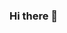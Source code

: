 ### Hi there 👋

<!--
**ojjasvi-jain/ojjasvi-jain** is a ✨ _special_ ✨ repository because its `README.md` (this file) appears on your GitHub profile.


![68747470733a2f2f692e706f7374696d672e63632f343368513751574e2f6d617267696e616c69612d70726f6772616d6d696e672e676966](https://user-images.githubusercontent.com/85935892/231555561-5806a9f3-397f-4cb3-94b5-f97edc1d77c8.gif)

- 🔭My name is ojjasvi jain. I’m currently working as fontEnd software engineer


